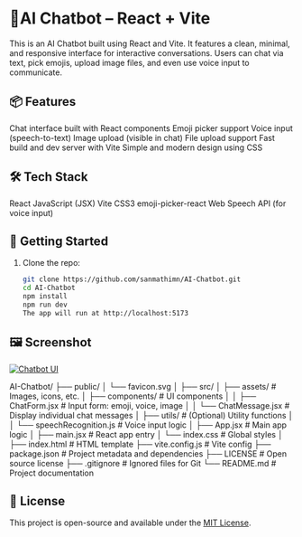 # 🤖AI Chatbot – React + Vite

This is an AI Chatbot built using React and Vite. It features a clean, minimal, and responsive interface for interactive conversations. Users can chat via text, pick emojis, upload image files, and even use voice input to communicate.

## 📦 Features

Chat interface built with React components
Emoji picker support
Voice input (speech-to-text)
Image upload (visible in chat)
File upload support
Fast build and dev server with Vite
Simple and modern design using CSS

## 🛠️ Tech Stack

React
JavaScript (JSX)
Vite
CSS3
emoji-picker-react
Web Speech API (for voice input)

## 🚀 Getting Started

1. Clone the repo:
   ```bash
   git clone https://github.com/sanmathimn/AI-Chatbot.git
   cd AI-Chatbot
   npm install
   npm run dev
   The app will run at http://localhost:5173

## 🖼️ Screenshot

[![Chatbot UI](https://raw.githubusercontent.com/sanmathimn/AI-Chatbot/main/chatbot-ui.png)](https://raw.githubusercontent.com/sanmathimn/AI-Chatbot/main/chatbot-ui.png)

AI-Chatbot/
├── public/
│   └── favicon.svg
│
├── src/
│   ├── assets/                   # Images, icons, etc.
│   ├── components/               # UI components
│   │   ├── ChatForm.jsx          # Input form: emoji, voice, image
│   │   └── ChatMessage.jsx       # Display individual chat messages
│   ├── utils/                    # (Optional) Utility functions
│   │   └── speechRecognition.js  # Voice input logic
│   ├── App.jsx                   # Main app logic
│   ├── main.jsx                  # React app entry
│   └── index.css                 # Global styles
│
├── index.html                   # HTML template
├── vite.config.js               # Vite config
├── package.json                 # Project metadata and dependencies
├── LICENSE                      # Open source license
├── .gitignore                   # Ignored files for Git
└── README.md                    # Project documentation


## 📄 License

This project is open-source and available under the [MIT License](LICENSE).


